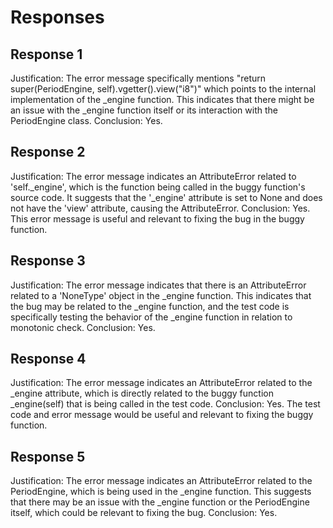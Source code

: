 # Responses
## Response 1
Justification: The error message specifically mentions "return super(PeriodEngine, self).vgetter().view("i8")" which points to the internal implementation of the _engine function. This indicates that there might be an issue with the _engine function itself or its interaction with the PeriodEngine class.
Conclusion: Yes.

## Response 2
Justification: The error message indicates an AttributeError related to 'self._engine', which is the function being called in the buggy function's source code. It suggests that the '_engine' attribute is set to None and does not have the 'view' attribute, causing the AttributeError.
Conclusion: Yes. This error message is useful and relevant to fixing the bug in the buggy function.

## Response 3
Justification: The error message indicates that there is an AttributeError related to a 'NoneType' object in the _engine function. This indicates that the bug may be related to the _engine function, and the test code is specifically testing the behavior of the _engine function in relation to monotonic check.
Conclusion: Yes.

## Response 4
Justification: The error message indicates an AttributeError related to the _engine attribute, which is directly related to the buggy function _engine(self) that is being called in the test code.
Conclusion: Yes. The test code and error message would be useful and relevant to fixing the buggy function.

## Response 5
Justification: The error message indicates an AttributeError related to the PeriodEngine, which is being used in the _engine function. This suggests that there may be an issue with the _engine function or the PeriodEngine itself, which could be relevant to fixing the bug.
Conclusion: Yes.

